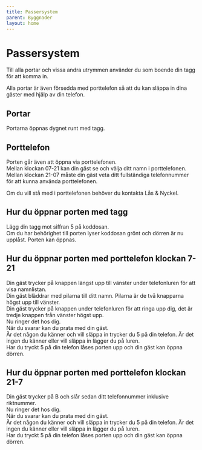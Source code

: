 ```yaml
---
title: Passersystem
parent: Byggnader
layout: home
---
```


# Passersystem

Till alla portar och vissa andra utrymmen använder du som boende din tagg för att komma in.

Alla portar är även försedda med porttelefon så att du kan släppa in dina gäster med hjälp av din telefon.

## Portar

Portarna öppnas dygnet runt med tagg.

## Porttelefon

Porten går även att öppna via porttelefonen.  
Mellan klockan 07-21 kan din gäst se och välja ditt namn i porttelefonen.  
Mellan klockan 21-07 måste din gäst veta ditt fullständiga telefonnummer för att kunna använda porttelefonen.

Om du vill stå med i porttelefonen behöver du kontakta Lås & Nyckel.

## Hur du öppnar porten med tagg

Lägg din tagg mot siffran 5 på koddosan.  
Om du har behörighet till porten lyser koddosan grönt och dörren är nu upplåst. Porten kan öppnas.

## Hur du öppnar porten med porttelefon klockan 7-21

Din gäst trycker på knappen längst upp till vänster under telefonluren för att visa namnlistan.  
Din gäst bläddrar med pilarna till ditt namn. Pilarna är de två knapparna högst upp till vänster.  
Din gäst trycker på knappen under telefonluren för att ringa upp dig, det är tredje knappen från vänster högst upp.  
Nu ringer det hos dig.  
När du svarar kan du prata med din gäst.  
Är det någon du känner och vill släppa in trycker du 5 på din telefon. Är det ingen du känner eller vill släppa in lägger du på luren.  
Har du tryckt 5 på din telefon låses porten upp och din gäst kan öppna dörren.  

## Hur du öppnar porten med porttelefon klockan 21-7

Din gäst trycker på B och slår sedan ditt telefonnummer inklusive riktnummer.  
Nu ringer det hos dig.  
När du svarar kan du prata med din gäst.  
Är det någon du känner och vill släppa in trycker du 5 på din telefon. Är det ingen du känner eller vill släppa in lägger du på luren.  
Har du tryckt 5 på din telefon låses porten upp och din gäst kan öppna dörren.  